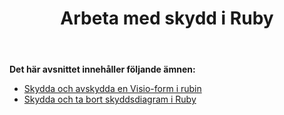 ﻿---
title: Arbeta med skydd i Ruby
type: docs
weight: 130
url: /sv/java/working-with-protection-in-ruby/
---
**Det här avsnittet innehåller följande ämnen:**

- [Skydda och avskydda en Visio-form i rubin](/diagram/sv/java/protect-and-unprotect-a-visio-shape-in-ruby/)
- [Skydda och ta bort skyddsdiagram i Ruby](/diagram/sv/java/protect-and-unprotect-diagrams-in-ruby/)
